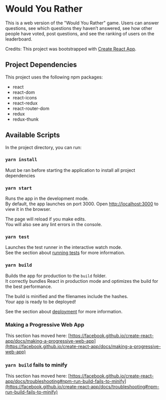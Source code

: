 # Would You Rather
This is a web version of the "Would You Rather" game.  Users can answer questions, see which questions they haven’t answered, see how other people have voted, post questions, and see the ranking of users on the leaderboard.

Credits: This project was bootstrapped with [Create React App](https://github.com/facebook/create-react-app).

## Project Dependencies
This project uses the following npm packages:

- react
- react-dom
- react-icons
- react-redux
- react-router-dom
- redux
- redux-thunk

## Available Scripts

In the project directory, you can run:

### `yarn install`

Must be ran before starting the application to install all project dependencies

### `yarn start`

Runs the app in the development mode.\
By default, the app launches on port 3000.  Open [http://localhost:3000](http://localhost:3000) to view it in the browser.

The page will reload if you make edits.\
You will also see any lint errors in the console.

### `yarn test`

Launches the test runner in the interactive watch mode.\
See the section about [running tests](https://facebook.github.io/create-react-app/docs/running-tests) for more information.

### `yarn build`

Builds the app for production to the `build` folder.\
It correctly bundles React in production mode and optimizes the build for the best performance.

The build is minified and the filenames include the hashes.\
Your app is ready to be deployed!

See the section about [deployment](https://facebook.github.io/create-react-app/docs/deployment) for more information.

### Making a Progressive Web App

This section has moved here: [https://facebook.github.io/create-react-app/docs/making-a-progressive-web-app](https://facebook.github.io/create-react-app/docs/making-a-progressive-web-app)

### `yarn build` fails to minify

This section has moved here: [https://facebook.github.io/create-react-app/docs/troubleshooting#npm-run-build-fails-to-minify](https://facebook.github.io/create-react-app/docs/troubleshooting#npm-run-build-fails-to-minify)
